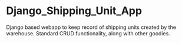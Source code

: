 # Django_Shipping_Unit_App
Django based webapp to keep record of shipping units created by the warehouse. Standard CRUD functionality, along with other goodies.
